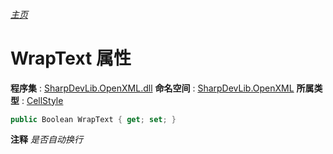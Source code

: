 ###### [主页](./Index.md "主页")
# WrapText 属性
**程序集** : [SharpDevLib.OpenXML.dll](./SharpDevLib.OpenXML.assembly.md "SharpDevLib.OpenXML.dll")
**命名空间** : [SharpDevLib.OpenXML](./SharpDevLib.OpenXML.namespace.md "SharpDevLib.OpenXML")
**所属类型** : [CellStyle](./SharpDevLib.OpenXML.CellStyle.md "CellStyle")
``` csharp
public Boolean WrapText { get; set; }
```
**注释**
*是否自动换行*

